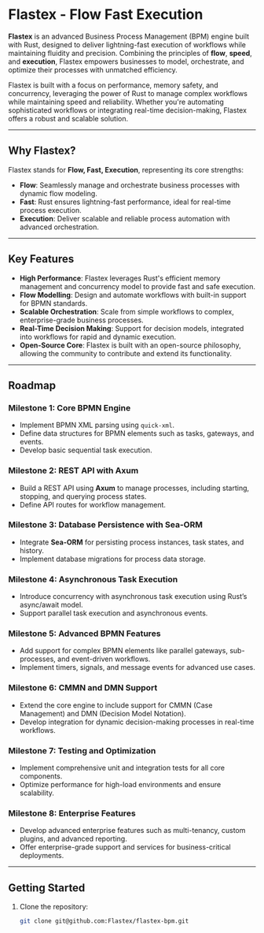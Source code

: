 # **Flastex** - Flow Fast Execution

**Flastex** is an advanced Business Process Management (BPM) engine built with Rust, designed to deliver lightning-fast execution of workflows while maintaining fluidity and precision. Combining the principles of **flow**, **speed**, and **execution**, Flastex empowers businesses to model, orchestrate, and optimize their processes with unmatched efficiency.

Flastex is built with a focus on performance, memory safety, and concurrency, leveraging the power of Rust to manage complex workflows while maintaining speed and reliability. Whether you're automating sophisticated workflows or integrating real-time decision-making, Flastex offers a robust and scalable solution.

---

## **Why Flastex?**

Flastex stands for **Flow, Fast, Execution**, representing its core strengths:
- **Flow**: Seamlessly manage and orchestrate business processes with dynamic flow modeling.
- **Fast**: Rust ensures lightning-fast performance, ideal for real-time process execution.
- **Execution**: Deliver scalable and reliable process automation with advanced orchestration.

---

## **Key Features**

- **High Performance**: Flastex leverages Rust's efficient memory management and concurrency model to provide fast and safe execution.
- **Flow Modelling**: Design and automate workflows with built-in support for BPMN standards.
- **Scalable Orchestration**: Scale from simple workflows to complex, enterprise-grade business processes.
- **Real-Time Decision Making**: Support for decision models, integrated into workflows for rapid and dynamic execution.
- **Open-Source Core**: Flastex is built with an open-source philosophy, allowing the community to contribute and extend its functionality.

---

## **Roadmap**

### **Milestone 1: Core BPMN Engine**
- Implement BPMN XML parsing using `quick-xml`.
- Define data structures for BPMN elements such as tasks, gateways, and events.
- Develop basic sequential task execution.

### **Milestone 2: REST API with Axum**
- Build a REST API using **Axum** to manage processes, including starting, stopping, and querying process states.
- Define API routes for workflow management.

### **Milestone 3: Database Persistence with Sea-ORM**
- Integrate **Sea-ORM** for persisting process instances, task states, and history.
- Implement database migrations for process data storage.

### **Milestone 4: Asynchronous Task Execution**
- Introduce concurrency with asynchronous task execution using Rust’s async/await model.
- Support parallel task execution and asynchronous events.

### **Milestone 5: Advanced BPMN Features**
- Add support for complex BPMN elements like parallel gateways, sub-processes, and event-driven workflows.
- Implement timers, signals, and message events for advanced use cases.

### **Milestone 6: CMMN and DMN Support**
- Extend the core engine to include support for CMMN (Case Management) and DMN (Decision Model Notation).
- Develop integration for dynamic decision-making processes in real-time workflows.

### **Milestone 7: Testing and Optimization**
- Implement comprehensive unit and integration tests for all core components.
- Optimize performance for high-load environments and ensure scalability.

### **Milestone 8: Enterprise Features**
- Develop advanced enterprise features such as multi-tenancy, custom plugins, and advanced reporting.
- Offer enterprise-grade support and services for business-critical deployments.

---

## **Getting Started**

1. Clone the repository:
   ```bash
   git clone git@github.com:Flastex/flastex-bpm.git
